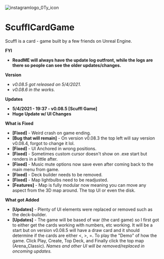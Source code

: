 ![instagramlogo_0Ty_icon](https://user-images.githubusercontent.com/83662366/117080672-5576e480-ad0c-11eb-889f-4f4b9618fa9c.png)
# ScufflCardGame
Scuffl is a card - game built by a few friends on Unreal Engine.

**FYI**
- **ReadME will always have the update log outfront, while the logs are there so people can see the older updates/changes.**

**Version**
- *v0.08.5 got released on 5/4/2021.*
- *v0.08.6 in the works.*

**Updates**
- **5/4/2021 - 19:37 - v0.08.5 [Scuffl Game]**
- **Huge Update w/ UI Changes**

**What is Fixed**
- **[Fixed]** - Weird crash on game ending. 
- **[Bug that will remain]** - On version v0.08.3 the top left will say version v0.08.4, forgot to change it lol.
- **[Fixed]** - UI Anchored in wrong positions.
- **[Fixed]** - Sometimes custom cursor doesn't show on .exe start but renders in a little after.
- **[Fixed]** - Music mute options now save even after coming back to the main menu from game.
- **[Fixed]** - Deck builder needs to be removed.
- **[Fixed]** - Map lightbulbs need to be readjusted.
- **[Features]** - Map is fully modular now meaning you can move any aspect from the 3D map around. The top UI or even the disk. 

**What got Added**
- **[Updates]** - Plenty of UI elements were replaced or removed such as the deck-builder.
- **[Updates]** - The game will be based of war (the card game) so I first got to either get the cards working with numbers, etc working. It will be a start but on version v0.08.5 will have a draw card and it should determine if the cards are either <, >, =.
To play the "Demo" of how the game. Click Play, Create, Top Deck, and Finally click the top map (Arena_Classic).
*Names and other UI will be removed/replaced in oncoming updates.*
